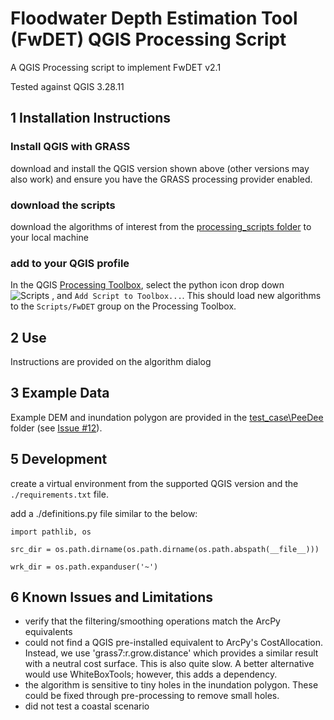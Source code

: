 # Floodwater Depth Estimation Tool (FwDET) QGIS Processing Script

A QGIS Processing script to implement FwDET v2.1

Tested against QGIS 3.28.11

## 1 Installation Instructions

### Install QGIS with GRASS
download and install the QGIS version shown above (other versions may also work) and ensure you have the GRASS processing provider enabled. 

### download the scripts
download the algorithms of interest from the [processing_scripts folder](floodrescaler/processing_scripts) to your local machine

### add to your QGIS profile
In the QGIS [Processing Toolbox](https://docs.qgis.org/3.22/en/docs/user_manual/processing/toolbox.html#the-toolbox), select the python icon drop down ![Scripts](/qgis/assets/mIconPythonFile.png) , and `Add Script to Toolbox...`. This should load new algorithms to the `Scripts/FwDET` group on the Processing Toolbox.


## 2 Use
Instructions are provided on the algorithm dialog

## 3 Example Data
Example DEM and inundation polygon are provided in the [test_case\PeeDee](/test_case/PeeDee) folder (see [Issue #12](https://github.com/csdms-contrib/fwdet/issues/12)).
 

## 5 Development
create a virtual environment from the supported QGIS version and the `./requirements.txt` file. 

add a ./definitions.py file similar to the below:

```
import pathlib, os

src_dir = os.path.dirname(os.path.dirname(os.path.abspath(__file__)))

wrk_dir = os.path.expanduser('~')
```

## 6 Known Issues and Limitations

- verify that the filtering/smoothing operations match the ArcPy  equivalents
- could not find a QGIS pre-installed equivalent to ArcPy's CostAllocation. Instead, we use 'grass7:r.grow.distance' which provides a similar result with a neutral cost surface. This is also quite slow. A better alternative would use WhiteBoxTools; however, this adds a dependency. 
- the algorithm is sensitive to tiny holes in the inundation polygon.  These could be fixed through pre-processing to remove small holes.
- did not test a coastal scenario
